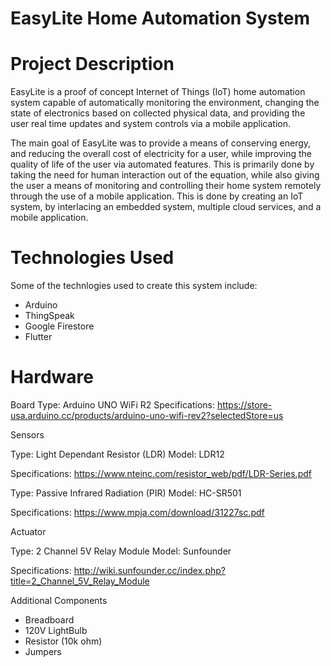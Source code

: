 # EasyLite Home Automation System

# Project Description
EasyLite is a proof of concept Internet of Things (IoT) home automation system capable of automatically monitoring the environment, changing the state of electronics based on collected physical data, and providing the user real time updates and system controls via a mobile application.

The main goal of EasyLite was to provide a means of conserving energy, and reducing the overall cost of electricity for a user, while improving the quality of life of the user via automated features. This is primarily done by taking the need for human interaction out of the equation, while also giving the user a means of monitoring and controlling their home system remotely through the use of a mobile application. This is done by creating an IoT system, by interlacing an embedded system, multiple cloud services, and a mobile application.


# Technologies Used
Some of the technlogies used to create this system include:
- Arduino
- ThingSpeak
- Google Firestore
- Flutter

# Hardware

Board 
Type: Arduino UNO WiFi R2
Specifications: https://store-usa.arduino.cc/products/arduino-uno-wifi-rev2?selectedStore=us

Sensors

Type: Light Dependant Resistor (LDR)
Model: LDR12

Specifications: https://www.nteinc.com/resistor_web/pdf/LDR-Series.pdf

Type: Passive Infrared Radiation (PIR)
Model: HC-SR501

Specifications: https://www.mpja.com/download/31227sc.pdf

Actuator

Type: 2 Channel 5V Relay Module
Model: Sunfounder

Specifications: http://wiki.sunfounder.cc/index.php?title=2_Channel_5V_Relay_Module

Additional Components
- Breadboard
- 120V LightBulb
- Resistor (10k ohm)
- Jumpers


















